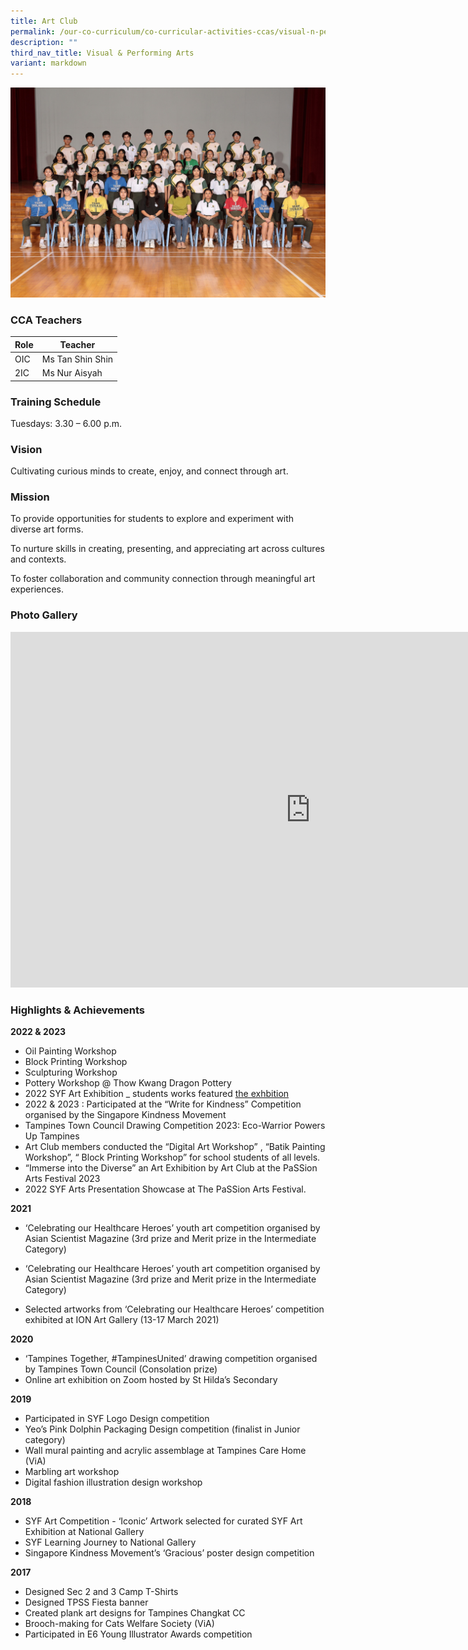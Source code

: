 ```yaml
---
title: Art Club
permalink: /our-co-curriculum/co-curricular-activities-ccas/visual-n-performing-arts/art-club/
description: ""
third_nav_title: Visual & Performing Arts
variant: markdown
---
```

![](/images/Art_Club.jpg)

### CCA Teachers

| Role | Teacher |
|---|---|
| OIC | Ms Tan Shin Shin |
| 2IC | Ms Nur Aisyah |

### Training Schedule
Tuesdays: 3.30 – 6.00 p.m.

### Vision
Cultivating curious minds to create, enjoy, and connect through art.

### Mission
To provide opportunities for students to explore and experiment with diverse art forms.  
  

To nurture skills in creating, presenting, and appreciating art across cultures and contexts.  
  

To foster collaboration and community connection through meaningful art experiences.




### Photo Gallery

<iframe allowfullscreen="true" height="569" width="960" frameborder="0" src="https://docs.google.com/presentation/d/e/2PACX-1vSxQB2C7j7OHEdZsckUSm3rw2Om9rJBYlIUitqCHmumSwPSkTilQ4H8I-_T8pWSOuuBwfwPBKFkQe3V/embed?start=true&amp;loop=true&amp;delayms=3000"></iframe>

### Highlights &amp; Achievements

**2022 &amp; 2023**<br>
*   Oil Painting Workshop
*   Block Printing Workshop
*   Sculpturing Workshop
*   Pottery Workshop @ Thow Kwang Dragon Pottery
*   2022 SYF Art Exhibition \_ students works featured [the exhbition](https://www.notion.so/the-exhbition-42ec790b43224b8e9fe84d75f07d553f?pvs=21)
*   2022 &amp; 2023 : Participated at the “Write for Kindness” Competition organised by the Singapore Kindness Movement
*   Tampines Town Council Drawing Competition 2023: Eco-Warrior Powers Up Tampines
*   Art Club members conducted the “Digital Art Workshop” , “Batik Painting Workshop”, “ Block Printing Workshop” for school students of all levels.
*   “Immerse into the Diverse” an Art Exhibition by Art Club at the PaSSion Arts Festival 2023
*   2022 SYF Arts Presentation Showcase at The PaSSion Arts Festival.

**2021**<br>

*   ‘Celebrating our Healthcare Heroes’ youth art competition organised by Asian Scientist Magazine (3rd prize and Merit prize in the Intermediate Category)
    
*   ‘Celebrating our Healthcare Heroes’ youth art competition organised by Asian Scientist Magazine (3rd prize and Merit prize in the Intermediate Category)
    
*   Selected artworks from ‘Celebrating our Healthcare Heroes’ competition exhibited at ION Art Gallery (13-17 March 2021)

**2020**<br>

*   ‘Tampines Together, #TampinesUnited’ drawing competition organised by Tampines Town Council (Consolation prize)
*   Online art exhibition on Zoom hosted by St Hilda’s Secondary

**2019**<br>

*   Participated in SYF Logo Design competition
*   Yeo’s Pink Dolphin Packaging Design competition (finalist in Junior category)
*   Wall mural painting and acrylic assemblage at Tampines Care Home (ViA)
*   Marbling art workshop
*   Digital fashion illustration design workshop

**2018**<br>

*   SYF Art Competition - ‘Iconic’ Artwork selected for curated SYF Art Exhibition at National Gallery
*   SYF Learning Journey to National Gallery
*   Singapore Kindness Movement’s ‘Gracious’ poster design competition

**2017**<br>

*   Designed Sec 2 and 3 Camp T-Shirts
*   Designed TPSS Fiesta banner
*   Created plank art designs for Tampines Changkat CC
*   Brooch-making for Cats Welfare Society (ViA)
*   Participated in E6 Young Illustrator Awards competition